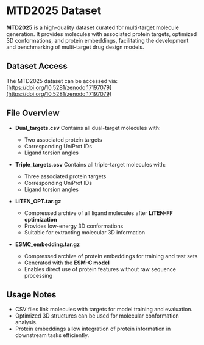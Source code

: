 # MTD2025 Dataset

**MTD2025** is a high-quality dataset curated for multi-target molecule generation. It provides molecules with associated protein targets, optimized 3D conformations, and protein embeddings, facilitating the development and benchmarking of multi-target drug design models.

## Dataset Access

The MTD2025 dataset can be accessed via: [https://doi.org/10.5281/zenodo.17197079](https://doi.org/10.5281/zenodo.17197079)

## File Overview

* **Dual\_targets.csv**
  Contains all dual-target molecules with:

  * Two associated protein targets
  * Corresponding UniProt IDs
  * Ligand torsion angles

* **Triple\_targets.csv**
  Contains all triple-target molecules with:

  * Three associated protein targets
  * Corresponding UniProt IDs
  * Ligand torsion angles

* **LiTEN\_OPT.tar.gz**

  * Compressed archive of all ligand molecules after **LiTEN-FF optimization**
  * Provides low-energy 3D conformations
  * Suitable for extracting molecular 3D information

* **ESMC\_embedding.tar.gz**

  * Compressed archive of protein embeddings for training and test sets
  * Generated with the **ESM-C model**
  * Enables direct use of protein features without raw sequence processing

## Usage Notes

* CSV files link molecules with targets for model training and evaluation.
* Optimized 3D structures can be used for molecular conformation analysis.
* Protein embeddings allow integration of protein information in downstream tasks efficiently.

